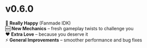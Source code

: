 # v0.6.0

🎵 **Really Happy** (Fanmade IDK)  
🆕 **New Mechanics** – fresh gameplay twists to challenge you  
❤️ **Extra Love** – because you deserve it  
⚡ **General Improvements** – smoother performance and bug fixes
